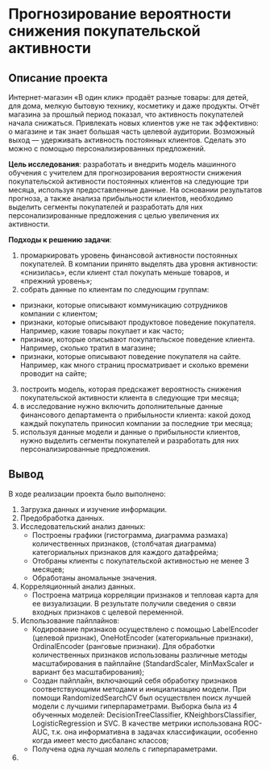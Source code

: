 # Прогнозирование вероятности снижения покупательской активности

## Описание проекта

Интернет-магазин «В один клик» продаёт разные товары: для детей, для дома, мелкую бытовую технику, косметику и даже продукты. Отчёт магазина за прошлый период показал, что активность покупателей начала снижаться. Привлекать новых клиентов уже не так эффективно: о магазине и так знает большая часть целевой аудитории. Возможный выход — удерживать активность постоянных клиентов. Сделать это можно с помощью персонализированных предложений.

**Цель исследования**: разработать и внедрить модель машинного обучения с учителем для прогнозирования вероятности снижения покупательской активности постоянных клиентов на следующие три месяца, используя предоставленные данные. На основании результатов прогноза, а также анализа прибыльности клиентов, необходимо выделить сегменты покупателей и разработать для них персонализированные предложения с целью увеличения их активности.

**Подходы к решению задачи**:
1. промаркировать уровень финансовой активности постоянных покупателей. В компании принято выделять два уровня активности: «снизилась», если клиент стал покупать меньше товаров, и «прежний уровень»;
2. собрать данные по клиентам по следующим группам:
  - признаки, которые описывают коммуникацию сотрудников компании с клиентом;
  - признаки, которые описывают продуктовое поведение покупателя. Например, какие товары покупает и как часто;
  - признаки, которые описывают покупательское поведение клиента. Например, сколько тратил в магазине;
  - признаки, которые описывают поведение покупателя на сайте. Например, как много страниц просматривает и сколько времени проводит на сайте;
3. построить модель, которая предскажет вероятность снижения покупательской активности клиента в следующие три месяца;
4. в исследование нужно включить дополнительные данные финансового департамента о прибыльности клиента: какой доход каждый покупатель приносил компании за последние три месяца;
5. используя данные модели и данные о прибыльности клиентов, нужно выделить сегменты покупателей и разработать для них персонализированные предложения.

## Вывод

В ходе реализации проекта было выполнено:
1. Загрузка данных и изучение информации.
2. Предобработка данных.
3. Исследовательский анализ данных:
   - Построены графики (гистограмма, диаграмма размаха) количественных признаков, (столбчатая диаграмма) категориальных признаков для каждого датафрейма;
   - Отобраны клиенты с покупательской активностью не менее 3 месяцев;
   - Обработаны аномальные значения.
4. Корреляционный анализ данных.
   - Построена матрица корреляции признаков и тепловая карта для ее визуализации. В результате получили сведения о связи входных признаков с целевой переменной.
5. Использование пайплайнов:
   - Кодирование признаков осуществлено с помощью LabelEncoder (целевой признак), OneHotEncoder (категориальные признаки), OrdinalEncoder (ранговые признаки). Для обработки количественных признаков использованы различные методы масштабирования в пайплайне (StandardScaler, MinMaxScaler и вариант без масштабирования); 
    - Создан пайплайн, включающий себя обработку признаков соответствующими методами и инициализацию модели. При помощи RandomizedSearchCV был осуществлен поиск лучшей модели с лучшими гиперпараметрами. Выборка была из 4 обученных моделей: DecisionTreeClassifier, KNeighborsClassifier, LogisticRegression и SVC. В качестве метрики использована ROC-AUC, т.к. она информативна в задачах классификации, особенно когда имеет место дисбаланс классов;
    - Получена одна лучшая молель с гиперпараметрами.
6. 
